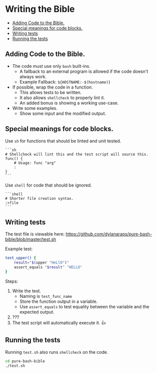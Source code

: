 # Writing the Bible

<!-- vim-markdown-toc GFM -->

* [Adding Code to the Bible.](#adding-code-to-the-bible)
* [Special meanings for code blocks.](#special-meanings-for-code-blocks)
* [Writing tests](#writing-tests)
* [Running the tests](#running-the-tests)

<!-- vim-markdown-toc -->

## Adding Code to the Bible.

- The code must use only `bash` built-ins.
    - A fallback to an external program is allowed if the code doesn't
      always work.
    - Example Fallback: `${HOSTNAME:-$(hostname)}`
- If possible, wrap the code in a function.
    - This allows tests to be written.
    - It also allows `shellcheck` to properly lint it.
    - An added bonus is showing a working use-case.
- Write some examples.
    - Show some input and the modified output.


## Special meanings for code blocks.

Use `sh` for functions that should be linted and unit tested.

    ```sh
    # Shellcheck will lint this and the test script will source this.
    func() {
        # Usage: func "arg"
        :
    }
    ```

Use `shell` for code that should be ignored.

    ```shell
    # Shorter file creation syntax.
    :>file
    ```

## Writing tests

The test file is viewable here: https://github.com/dylanaraps/pure-bash-bible/blob/master/test.sh

Example test:

```sh
test_upper() {
    result="$(upper "HeLlO")"
    assert_equals "$result" "HELLO"
}
```

Steps:

1. Write the test.
    - Naming is `test_func_name`
    - Store the function output in a variable.
    - Use `assert_equals` to test equality between the variable and the
      expected output.
2. ???
3. The test script will automatically execute it. :+1:


## Running the tests

Running `test.sh` also runs `shellcheck` on the code.

```sh
cd pure-bash-bible
./test.sh
```
